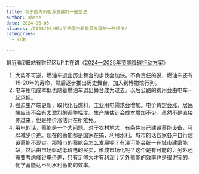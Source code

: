 ```yaml
---
title: 关于国内新能源发展的一些想法
author: shane
date: 2024-06-05
aliases: /2024/06/05/关于国内新能源发展的一些想法/
categories:
  - 日常

---
```

最近看到B站有财经区UP主在讲《[2024—2025年节能降碳行动方案][1]》

<ol class="wp-block-list">
  <li>
    大势不可逆，燃油车退出历史舞台的步伐会加快。不负责任的说，燃油车还有15-20年的寿命，然后逐步推出历史舞台，加入到博物馆行列。
  </li>
  <li>
    电车用电成本低也随着燃油车退出舞台成为过去。以后公路的费用会由电车一起承担。
  </li>
  <li>
    强迫生产端更新，取代化石燃料，工业用电需求会增加。电价肯定会涨，居民端应该不会有太激烈的调整幅度。生产端估计会成本增加不少。虽然不是直接传过来，但是物价涨估计在所难免。
  </li>
  <li>
    用电的话，蓄能是一个大问题。对于农村地大，有条件自己建设蓄能设备，可以减少价差。现在的蓄能都是国家在搞，利用水利。城市的话各家各户自行建设蓄能不现实。那城市的蓄能会怎么发展呢？有没可能会统一在城市建蓄能站，然后由市场驱动低价电的买卖，形成市场化呢？这个是有可能的，另外还需要考虑峰谷电价差，只有足够大才有利润；另外蓄能的效率也是很讲究的，化学蓄能达不到水利蓄能的效率。
  </li>
</ol>

 [1]: https://www.gov.cn/zhengce/content/202405/content_6954322.htm